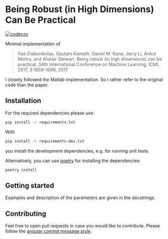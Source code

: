 # Being Robust (in High Dimensions) Can Be Practical

[![codecov](https://codecov.io/gh/GeislerSimon/being-robust-can-be-practical/branch/master/graph/badge.svg)](https://codecov.io/gh/GeislerSimon/being-robust-can-be-practical)

Minimal implementation of 
> Ilias Diakonikolas, Gautam Kamath, Daniel M. Kane, Jerry Li, Ankur Moitra, and Alistair Stewart. Being robust 
(in high dimensions) can be practical. 34th International Conference on Machine Learning, ICML 2017, 3:1659–1689, 2017.

I closely followed the Matlab implementation. So I rather refer to the original code than the paper.

## Installation

For the required dependencies please use:
```bash
pip install -r requirements.txt
```

With
```bash
pip install -r requirements-dev.txt
```
you install the development dependencies, e.g. for running unit tests.

Alternatively, you can use [poetry](https://python-poetry.org/docs/) for installing the dependencies:

```bash
poetry install
```

## Getting started

Examples and description of the parameters are given in the docstrings.

## Contributing

Feel free to open pull requests in case you would like to contribute. Please follow the 
[angular commit message style](https://github.com/angular/angular/blob/master/CONTRIBUTING.md).
